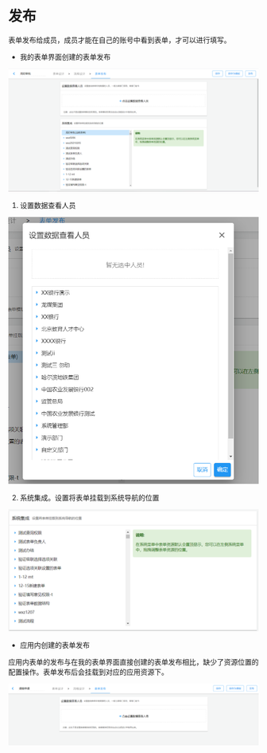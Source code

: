 # 发布

表单发布给成员，成员才能在自己的账号中看到表单，才可以进行填写。

- 我的表单界面创建的表单发布

![表单发布界面](./images/form-publish.png)

1. 设置数据查看人员

![设置数据查看人员](./images/publish-person.png)

2. 系统集成。设置将表单挂载到系统导航的位置

![挂载](./images/publish-pos.png)

- 应用内创建的表单发布

应用内表单的发布与在我的表单界面直接创建的表单发布相比，缺少了资源位置的配置操作。表单发布后会挂载到对应的应用资源下。

![应用内表单发布](./images/app-form-publish.png)
